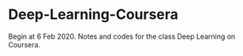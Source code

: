# Deep-Learning-Coursera
Begin at 6 Feb 2020. Notes and codes for the class Deep Learning on Coursera.
